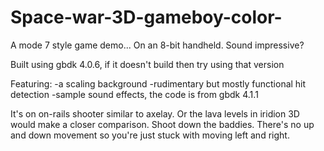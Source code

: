 # Space-war-3D-gameboy-color-
A mode 7 style game demo... On an 8-bit handheld. Sound impressive?

Built using gbdk 4.0.6, if it doesn't build then try using that version

Featuring:
-a scaling background
-rudimentary but mostly functional hit detection
-sample sound effects, the code is from gbdk 4.1.1

It's on on-rails shooter similar to axelay. Or the lava levels in iridion 3D would make a closer comparison. Shoot down the baddies. There's no up and down movement so you're just stuck with moving left and right.
